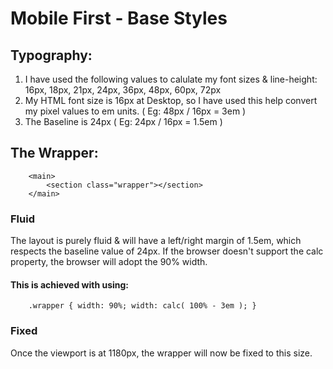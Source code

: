 # Mobile First - Base Styles

## Typography:

1. I have used the following values to calulate my font sizes & line-height: 16px, 18px, 21px, 24px, 36px, 48px, 60px, 72px
2. My HTML font size is 16px at Desktop, so I have used this help convert my pixel values to em units. ( Eg: 48px / 16px = 3em )
3. The Baseline is 24px ( Eg: 24px / 16px = 1.5em )

## The Wrapper:

```
	<main>
		<section class="wrapper"></section>
	</main>
```

### Fluid

The layout is purely fluid & will have a left/right margin of 1.5em, which respects the baseline value of 24px. 
If the browser doesn't support the calc property, the browser will adopt the 90% width.

#### This is achieved with using: 
```
	.wrapper { width: 90%; width: calc( 100% - 3em ); }
```

### Fixed

Once the viewport is at 1180px, the wrapper will now be fixed to this size.




